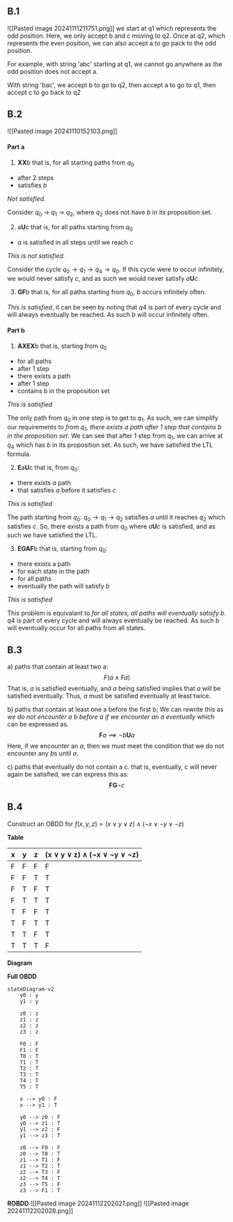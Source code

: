 ## B.1
![[Pasted image 20241111211751.png]]
we start at q1 which represents the odd position. Here, we only accept b and c moving to q2. Once at q2, which represents the even position, we can also accept a to go pack to the odd position.

For example, with string 'abc' starting at q1, we cannot go anywhere as the odd position does not accept a.  
  
With string 'bac', we accept b to go to q2, then accept a to go to q1, then accept c to go back to q2
## B.2
![[Pasted image 20241110152103.png]]

#### Part a
1. **XX**b
that is, for all starting paths from $q_0$
- after 2 steps
- satisfies $b$

*Not satisfied.*

Consider $q_0$ -> $q_1$ -> $q_2$, where $q_2$ does not have $b$ in its proposition set.

2. a**U**c
that is, for all paths starting from $q_0$
- $a$ is satisfied in all steps until we reach $c$

*This is not satisfied.*

Consider the cycle $q_0 \rightarrow q_1 \rightarrow q_4 \rightarrow q_0$. If this cycle were to occur infinitely, we would never satisfy $c$, and as such we would never satisfy $a\textbf{U}c$.

3. **GF**b
that is, for all paths starting from $q_0$, $b$ occurs infinitely often.

*This is satisfied*, it can be seen by noting that $q4$ is part of every cycle and will always eventually be reached. As such $b$ will occur infinitely often.

#### Part b
1. **AXEX**b
that is, starting from $q_0$
- for all paths
- after 1 step
- there exists a path
- after 1 step
- contains b in the proposition set

*This is satisfied*

The only path from $q_0$ in one step is to get to $q_1$. As such, we can simplify our requirements to *from $q_1$, there exists a path after 1 step that contains $b$ in the proposition set*. We can see that after 1 step from $q_1$, we can arrive at $q_4$ which has $b$ in its proposition set. As such, we have satisfied the LTL formula.

2. **E**a**U**c
that is, from $q_0$:
- there exists $a$ path
- that satisfies $a$ before it satisfies $c$

*This is satisfied*

The path starting from $q_0$:  $q_0 \rightarrow q_1 \rightarrow q_2$ satisfies $a$ until it reaches $q_2$ which satisfies $c$. So, there exists a path from $q_0$ where $a\textbf{U}c$ is satisfied, and as such we have satisfied the LTL.

3. **EGAF**b
that is, starting from $q_0$:
- there exists a path
- for each state in the path
- for all paths
- eventually the path will satisfy $b$

*This is satisfied*

This problem is equivalant to *for all states, all paths will eventually satisfy b*. $q4$ is part of every cycle and will always eventually be reached. As such $b$ will eventually occur for all paths from all states.

## B.3
a) paths that contain at least two a:
$$F(a∧Fa)$$
That is, $a$ is satisfied eventually, and $a$ being satisfied implies that $a$ will be satisfied eventually. Thus, $a$ must be satisfied eventually at least twice.

b) paths that contain at least one a before the first b; We can rewrite this as *we do not encounter a $b$ before $a$ if we encounter an a eventually* which can be expressed as.
$$\textbf{F}a \implies \neg b \textbf{U} a$$
Here, if we encounter an $a$, then we must meet the condition that we do not encounter any $b$s until $a$.

c) paths that eventually do not contain a c. that is, eventually, c will never again be satisfied, we can express this as: 
$$\textbf{FG}\neg c$$

## B.4
Construct an OBDD for $f(x, y, z) = (x ∨ y ∨ z) ∧ (¬x ∨ ¬y ∨ ¬z)$

**Table**

| x   | y   | z   | (x ∨ y ∨ z) ∧ (¬x ∨ ¬y ∨ ¬z) |
| --- | --- | --- | ---------------------------- |
| F   | F   | F   | F                            |
| F   | F   | T   | T                            |
| F   | T   | F   | T                            |
| F   | T   | T   | T                            |
| T   | F   | F   | T                            |
| T   | F   | T   | T                            |
| T   | T   | F   | T                            |
| T   | T   | T   | F                            |

**Diagram**

**Full OBDD**
```mermaid
stateDiagram-v2
	y0 : y
	y1 : y

	z0 : z
	z1 : z
	z2 : z
	z3 : z
		
	F0 : F
	F1 : F
	T0 : T 
	T1 : T
	T2 : T
	T3 : T
	T4 : T
	T5 : T

	x --> y0 : F
	x --> y1 : T

	y0 --> z0 : F
	y0 --> z1 : T
	y1 --> z2 : F
	y1 --> z3 : T

	z0 --> F0 : F
	z0 --> T0 : T
	z1 --> T1 : F
	z1 --> T2 : T
	z2 --> T3 : F
	z2 --> T4 : T
	z3 --> T5 : F
	z3 --> F1 : T
```

**ROBDD**
![[Pasted image 20241112202021.png]]
![[Pasted image 20241112202028.png]]